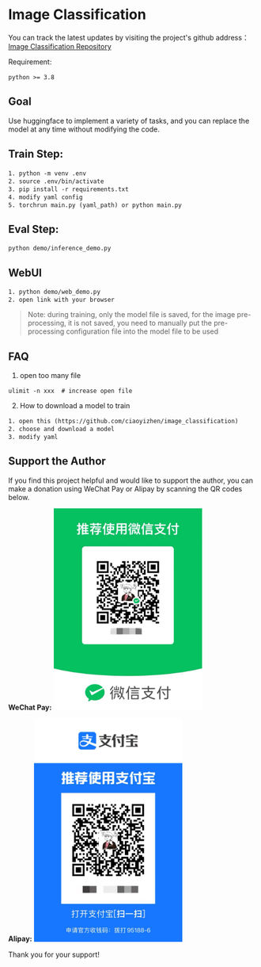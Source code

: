 # Image Classification

You can track the latest updates by visiting the project's github address：[Image Classification Repository](https://github.com/ciaoyizhen/image_classification)

Requirement:

```
python >= 3.8
```

## Goal
Use huggingface to implement a variety of tasks, and you can replace the model at any time without modifying the code.

## Train Step:
```
1. python -m venv .env
2. source .env/bin/activate
3. pip install -r requirements.txt
4. modify yaml config
5. torchrun main.py (yaml_path) or python main.py
```

## Eval Step:
```
python demo/inference_demo.py
```

## WebUI
```
1. python demo/web_demo.py
2. open link with your browser
```

> Note: during training, only the model file is saved, for the image pre-processing, it is not saved, you need to manually put the pre-processing configuration file into the model file to be used

## FAQ
1. open too many file
```
ulimit -n xxx  # increase open file
```
2. How to download a model to train
```
1. open this (https://github.com/ciaoyizhen/image_classification)
2. choose and download a model
3. modify yaml
```


## Support the Author

If you find this project helpful and would like to support the author, you can make a donation using WeChat Pay or Alipay by scanning the QR codes below.

**WeChat Pay:**
<img src="assets/WeChat%20Pay.jpg" alt="WeChat Pay QR Code" width="300"/>

**Alipay:**
<img src="assets/Alipay.jpg" alt="WeChat Pay QR Code" width="300"/>


Thank you for your support!
